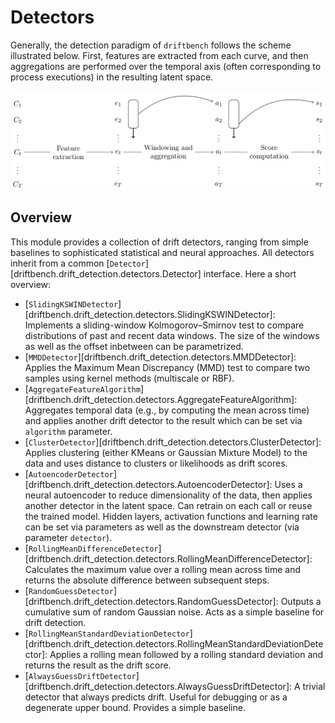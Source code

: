 # Detectors

Generally, the detection paradigm of `driftbench` follows the scheme illustrated below. First, features are extracted from each curve, and then aggregations are performed over the temporal axis (often corresponding to process executions) in the resulting latent space.

![Overview](./figures/overview.png)

## Overview
This module provides a collection of drift detectors, ranging from simple baselines to sophisticated
statistical and neural approaches. All detectors inherit from a common 
[`Detector`][driftbench.drift_detection.detectors.Detector] interface. Here a short overview:

 - [`SlidingKSWINDetector`][driftbench.drift_detection.detectors.SlidingKSWINDetector]:  Implements
   a sliding-window Kolmogorov–Smirnov test to compare distributions of past and recent data
   windows. The size of the windows as well as the offset inbetween can be parametrized.
 - [`MMDDetector`][driftbench.drift_detection.detectors.MMDDetector]: Applies the Maximum Mean
   Discrepancy (MMD) test to compare two samples using kernel methods (multiscale or RBF).
 - [`AggregateFeatureAlgorithm`][driftbench.drift_detection.detectors.AggregateFeatureAlgorithm]:
   Aggregates temporal data (e.g., by computing the mean across time) and applies another drift
   detector to the result which can be set via `algorithm` parameter.
 - [`ClusterDetector`][driftbench.drift_detection.detectors.ClusterDetector]: Applies clustering
   (either KMeans or Gaussian Mixture Model) to the data and uses distance to clusters or
   likelihoods as drift scores.
 - [`AutoencoderDetector`][driftbench.drift_detection.detectors.AutoencoderDetector]:  Uses a neural
   autoencoder to reduce dimensionality of the data, then applies another detector in the latent
   space. Can retrain on each call or reuse the trained model. Hidden layers, activation functions
   and learning rate can be set via parameters as well as the downstream detector (via parameter
   `detector`).
 - [`RollingMeanDifferenceDetector`][driftbench.drift_detection.detectors.RollingMeanDifferenceDetector]:
   Calculates the maximum value over a rolling mean across time and returns the absolute difference
   between subsequent steps.
 - [`RandomGuessDetector`][driftbench.drift_detection.detectors.RandomGuessDetector]: Outputs a
   cumulative sum of random Gaussian noise. Acts as a simple baseline for drift detection.
 - [`RollingMeanStandardDeviationDetector`][driftbench.drift_detection.detectors.RollingMeanStandardDeviationDetector]:
   Applies a rolling mean followed by a rolling standard deviation and returns the result as the
   drift score.
 - [`AlwaysGuessDriftDetector`][driftbench.drift_detection.detectors.AlwaysGuessDriftDetector]: A
   trivial detector that always predicts drift. Useful for debugging or as a degenerate upper bound.
   Provides a simple baseline.

